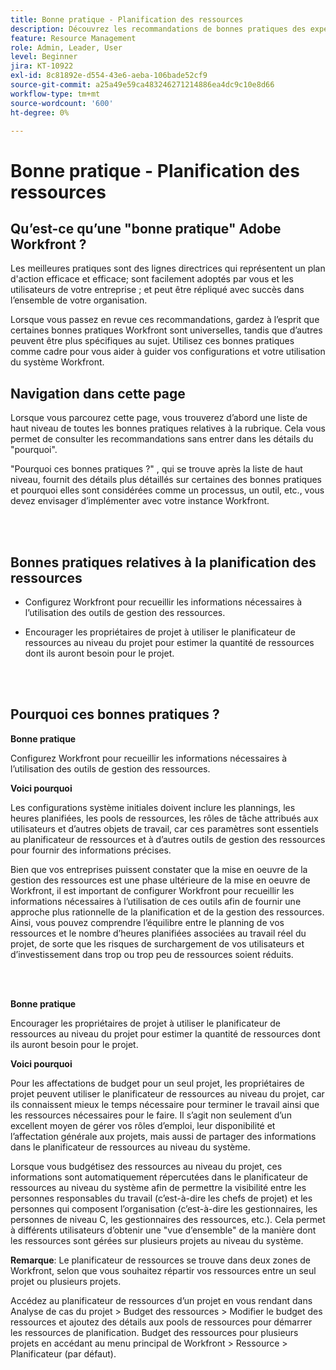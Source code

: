 ```yaml
---
title: Bonne pratique - Planification des ressources
description: Découvrez les recommandations de bonnes pratiques des experts d’Adobe Workfront concernant la configuration, la gestion et l’utilisation du planificateur de ressources de Workfront.
feature: Resource Management
role: Admin, Leader, User
level: Beginner
jira: KT-10922
exl-id: 8c81892e-d554-43e6-aeba-106bade52cf9
source-git-commit: a25a49e59ca483246271214886ea4dc9c10e8d66
workflow-type: tm+mt
source-wordcount: '600'
ht-degree: 0%

---
```


# Bonne pratique - Planification des ressources

## Qu’est-ce qu’une &quot;bonne pratique&quot; Adobe Workfront ?

Les meilleures pratiques sont des lignes directrices qui représentent un plan d&#39;action efficace et efficace; sont facilement adoptés par vous et les utilisateurs de votre entreprise ; et peut être répliqué avec succès dans l’ensemble de votre organisation.

Lorsque vous passez en revue ces recommandations, gardez à l’esprit que certaines bonnes pratiques Workfront sont universelles, tandis que d’autres peuvent être plus spécifiques au sujet. Utilisez ces bonnes pratiques comme cadre pour vous aider à guider vos configurations et votre utilisation du système Workfront.

## Navigation dans cette page

Lorsque vous parcourez cette page, vous trouverez d’abord une liste de haut niveau de toutes les bonnes pratiques relatives à la rubrique. Cela vous permet de consulter les recommandations sans entrer dans les détails du &quot;pourquoi&quot;.

&quot;Pourquoi ces bonnes pratiques ?&quot; , qui se trouve après la liste de haut niveau, fournit des détails plus détaillés sur certaines des bonnes pratiques et pourquoi elles sont considérées comme un processus, un outil, etc., vous devez envisager d’implémenter avec votre instance Workfront.

</br>
</br>

## Bonnes pratiques relatives à la planification des ressources

* Configurez Workfront pour recueillir les informations nécessaires à l’utilisation des outils de gestion des ressources.

* Encourager les propriétaires de projet à utiliser le planificateur de ressources au niveau du projet pour estimer la quantité de ressources dont ils auront besoin pour le projet.

</br>
</br>

## Pourquoi ces bonnes pratiques ?

**Bonne pratique**

Configurez Workfront pour recueillir les informations nécessaires à l’utilisation des outils de gestion des ressources.

**Voici pourquoi**

Les configurations système initiales doivent inclure les plannings, les heures planifiées, les pools de ressources, les rôles de tâche attribués aux utilisateurs et d’autres objets de travail, car ces paramètres sont essentiels au planificateur de ressources et à d’autres outils de gestion des ressources pour fournir des informations précises.

Bien que vos entreprises puissent constater que la mise en oeuvre de la gestion des ressources est une phase ultérieure de la mise en oeuvre de Workfront, il est important de configurer Workfront pour recueillir les informations nécessaires à l’utilisation de ces outils afin de fournir une approche plus rationnelle de la planification et de la gestion des ressources. Ainsi, vous pouvez comprendre l’équilibre entre le planning de vos ressources et le nombre d’heures planifiées associées au travail réel du projet, de sorte que les risques de surchargement de vos utilisateurs et d’investissement dans trop ou trop peu de ressources soient réduits.

</br>
</br>

**Bonne pratique**

Encourager les propriétaires de projet à utiliser le planificateur de ressources au niveau du projet pour estimer la quantité de ressources dont ils auront besoin pour le projet.

**Voici pourquoi**

Pour les affectations de budget pour un seul projet, les propriétaires de projet peuvent utiliser le planificateur de ressources au niveau du projet, car ils connaissent mieux le temps nécessaire pour terminer le travail ainsi que les ressources nécessaires pour le faire. Il s’agit non seulement d’un excellent moyen de gérer vos rôles d’emploi, leur disponibilité et l’affectation générale aux projets, mais aussi de partager des informations dans le planificateur de ressources au niveau du système.

Lorsque vous budgétisez des ressources au niveau du projet, ces informations sont automatiquement répercutées dans le planificateur de ressources au niveau du système afin de permettre la visibilité entre les personnes responsables du travail (c’est-à-dire les chefs de projet) et les personnes qui composent l’organisation (c’est-à-dire les gestionnaires, les personnes de niveau C, les gestionnaires des ressources, etc.). Cela permet à différents utilisateurs d’obtenir une &quot;vue d’ensemble&quot; de la manière dont les ressources sont gérées sur plusieurs projets au niveau du système.

**Remarque**: Le planificateur de ressources se trouve dans deux zones de Workfront, selon que vous souhaitez répartir vos ressources entre un seul projet ou plusieurs projets.

Accédez au planificateur de ressources d’un projet en vous rendant dans Analyse de cas du projet > Budget des ressources > Modifier le budget des ressources et ajoutez des détails aux pools de ressources pour démarrer les ressources de planification.
Budget des ressources pour plusieurs projets en accédant au menu principal de Workfront > Ressource > Planificateur (par défaut).
